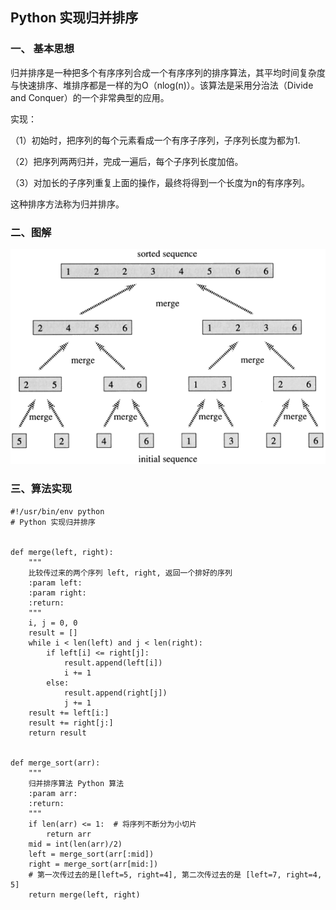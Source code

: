 ## Python 实现归并排序

### 一、 基本思想
归并排序是一种把多个有序序列合成一个有序序列的排序算法，其平均时间复杂度与快速排序、堆排序都是一样的为O（nlog(n)）。该算法是采用分治法（Divide and Conquer）的一个非常典型的应用。

实现：

（1）初始时，把序列的每个元素看成一个有序子序列，子序列长度为都为1.

（2）把序列两两归并，完成一遍后，每个子序列长度加倍。

（3）对加长的子序列重复上面的操作，最终将得到一个长度为n的有序序列。

这种排序方法称为归并排序。

### 二、图解
![mergeSort](../images/mergeSort1.png)

### 三、算法实现
```
#!/usr/bin/env python
# Python 实现归并排序


def merge(left, right):
    """
    比较传过来的两个序列 left, right, 返回一个排好的序列
    :param left:
    :param right:
    :return:
    """
    i, j = 0, 0
    result = []
    while i < len(left) and j < len(right):
        if left[i] <= right[j]:
            result.append(left[i])
            i += 1
        else:
            result.append(right[j])
            j += 1
    result += left[i:]
    result += right[j:]
    return result


def merge_sort(arr):
    """
    归并排序算法 Python 算法
    :param arr:
    :return:
    """
    if len(arr) <= 1:  # 将序列不断分为小切片
        return arr
    mid = int(len(arr)/2)
    left = merge_sort(arr[:mid])
    right = merge_sort(arr[mid:])
    # 第一次传过去的是[left=5, right=4], 第二次传过去的是 [left=7, right=4, 5]
    return merge(left, right)

```